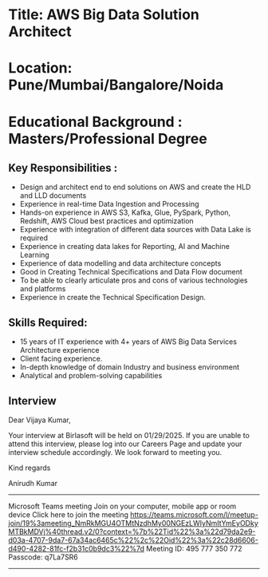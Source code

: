 # Title: AWS Big Data Solution Architect
# Location: Pune/Mumbai/Bangalore/Noida
# Educational Background : Masters/Professional Degree

## Key Responsibilities :

- Design and architect end to end solutions on AWS and create the HLD and LLD documents
- Experience in real-time Data Ingestion and Processing
- Hands-on experience in AWS S3, Kafka, Glue, PySpark, Python, Redshift, AWS Cloud best practices and optimization
- Experience with integration of different data sources with Data Lake is required
- Experience in creating data lakes for Reporting, AI and Machine Learning
- Experience of data modelling and data architecture concepts
- Good in Creating Technical Specifications and Data Flow document
- To be able to clearly articulate pros and cons of various technologies and platforms
- Experience in create the Technical Specification Design.


## Skills Required:

- 15 years of IT experience with 4+ years of AWS Big Data Services Architecture experience
- Client facing experience.
- In-depth knowledge of domain Industry and business environment
- Analytical and problem-solving capabilities

## Interview 

Dear Vijaya Kumar,

Your interview at Birlasoft will be held on 01/29/2025. If you are unable to attend this interview, please log into our Careers Page and update your interview schedule accordingly. We look forward to meeting you.

Kind regards

Anirudh Kumar

________________________________________________________________________________
Microsoft Teams meeting
Join on your computer, mobile app or room device
Click here to join the meeting
https://teams.microsoft.com/l/meetup-join/19%3ameeting_NmRkMGU4OTMtNzdhMy00NGEzLWIyNmItYmEyODkyMTBkMDVj%40thread.v2/0?context=%7b%22Tid%22%3a%22d79da2e9-d03a-4707-9da7-67a34ac6465c%22%2c%22Oid%22%3a%22c28d6606-d490-4282-81fc-f2b31c0b9dc3%22%7d
Meeting ID: 495 777 350 772
Passcode: q7La7SR6
________________________________________________________________________________
